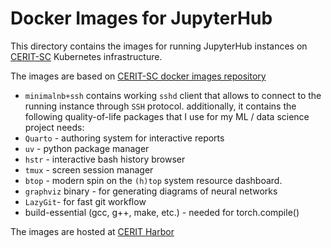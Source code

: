 
# Docker Images for JupyterHub

This directory contains the images for running JupyterHub instances on [CERIT-SC](https://docs.cerit.io/en/docs/news) Kubernetes infrastructure.

The images are based on [CERIT-SC docker images repository](https://github.com/CERIT-SC/docker-images)

- `minimalnb+ssh` contains working `sshd` client that allows to connect to the running instance through `SSH` protocol.
additionally, it contains the following quality-of-life packages that I use for my ML / data science project needs:
- `Quarto` - authoring system for interactive reports
- `uv` - python package manager
- `hstr` - interactive bash history browser
- `tmux` - screen session manager
- `btop` - modern spin on the `(h)top` system resource dashboard.
- `graphviz` binary - for generating diagrams of neural networks
- `LazyGit`- for fast git workflow
- build-essential (gcc, g++, make, etc.) - needed for torch.compile()


The images are hosted at [CERIT Harbor](https://cerit.io/harbor/projects/240/repositories/sshminjupyter/artifacts-tab)
